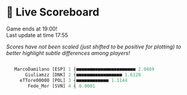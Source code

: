 # 🚩 Live Scoreboard
Game ends at 19:00!      
Last update at time 17:55      

*Scores have not been scaled (just shifted to be positive for plotting) to better highlight subtle differences among players!*    
```R

   MarcoDamilano [ESP] 1 ┤■■■■■■■■■■■■■■■■■■■■■■ 2.0469   
       Giuliamzz [DNK] 2 ┤■■■■■■■■■■■■■■■■■ 1.6128        
     eTTore00000 [POL] 3 ┤■■■■■■■■■■■■ 1.1144             
        Fede_Mor [SVN] 4 ┤ 0.0001                         

```
